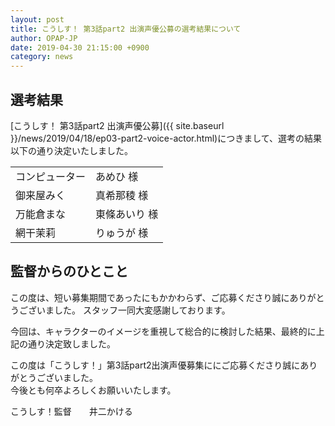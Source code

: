 ```yaml
---
layout: post
title: こうしす！ 第3話part2 出演声優公募の選考結果について
author: OPAP-JP
date: 2019-04-30 21:15:00 +0900
category: news
---
```


## 選考結果

[こうしす！ 第3話part2 出演声優公募]({{ site.baseurl }}/news/2019/04/18/ep03-part2-voice-actor.html)につきまして、選考の結果以下の通り決定いたしました。

<table class="table-common">
<tbody>
<tr><td>コンピューター</td><td>あめひ 様</td></tr>
<tr><td>御来屋みく</td><td>真希那稜 様</td></tr>
<tr><td>万能倉まな</td><td>東條あいり 様</td></tr>
<tr><td>網干茉莉</td><td>りゅうが 様</td></tr>
</tbody>
</table>


## 監督からのひとこと

この度は、短い募集期間であったにもかかわらず、ご応募くださり誠にありがとうございました。
スタッフ一同大変感謝しております。

今回は、キャラクターのイメージを重視して総合的に検討した結果、最終的に上記の通り決定致しました。

この度は「こうしす！」第3話part2出演声優募集ににご応募くださり誠にありがとうございました。  
今後とも何卒よろしくお願いいたします。


こうしす！監督　　井二かける

